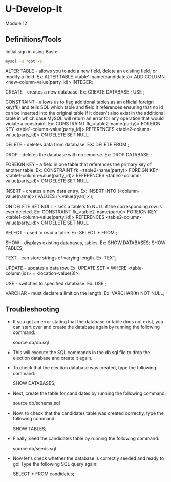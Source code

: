 # U-Develop-It
Module 12

## Definitions/Tools
Initial sign in using Bash: 

```bash
mysql -u root -p
```
ALTER TABLE - allows you to add a new field, delete an existing field, or modify a field.
    Ex: ALTER TABLE <table1-name(candidates)> ADD COLUMN <new-column-value(party_id)> INTEGER;

CREATE - creates a new database.
    Ex: CREATE DATABASE <db-name>;
        USE <db-name>;

CONSTRAINT - allows us to flag additional tables as an official foreign key(fk) and tells SQL which table and field it references ensuring that no id can be inserted into the original table if it doesn't also exist in the additional table in which case MySQL will return an error for any operation that would violate a constraint.
    Ex: CONSTRAINT fk_<table2-name(party)> FOREIGN KEY <table1-column-value(party_id)> REFERENCES <table2-column-value(party_id)> ON DELETE SET NULL

DELETE - deletes data from database.
    EX: DELETE FROM <table-name>;


DROP - deletes the database with no remorse.
    Ex: DROP DATABASE <db-name>;

FOREIGN KEY - a field in one table that references the primary key of another table.
    Ex: CONSTRAINT fk_<table2-name(party)> FOREIGN KEY <table1-column-value(party_id)> REFERENCES <table2-column-value(party_id)> ON DELETE SET NULL

INSERT - creates a new data entry.
    Ex: INSERT INTO <table-name> (<column-value(name)>)
        VALUES
            ('<value(ryan)>');

ON DELETE SET NULL - sets a table's <column-value> to NULL if the corresponding row is ever deleted.
    Ex: CONSTRAINT fk_<table2-name(party)> FOREIGN KEY <table1-column-value(party_id)> REFERENCES <table2-column-value(party_id)> ON DELETE SET NULL

SELECT - used to read a table.
    Ex: SELECT * FROM <table-name>;

SHOW - displays existing databases, tables.
    Ex: SHOW DATABASES;
        SHOW TABLES;

TEXT - can store strings of varying length.
    Ex: <column-value> TEXT;

UPDATE - updates a data row. 
    Ex: UPDATE <db-name>
        SET <column-value> = <new-value>
        WHERE <table-column(id)> = <location-value(3)>;

USE - switches to specified database.
    Ex: USE <db-name>;

VARCHAR -  must declare a limit on the length.
    Ex: <column-value> VARCHAR(#) NOT NULL;
    
## Troubleshooting
- If you get an error stating that the database or table does not exist, you can start over and create the database again by running the following command:

    source db/db.sql

- This will execute the SQL commands in the db.sql file to drop the election database and create it again.
- To check that the election database was created, type the following command:

    SHOW DATABASES;

- Next, create the table for candidates by running the following command:

    source db/schema.sql

- Now, to check that the candidates table was created correctly, type the following command:

    SHOW TABLES;

- Finally, seed the candidates table by running the following command:

    source db/seeds.sql

- Now let's check whether the database is correctly seeded and ready to go! Type the following SQL query again:

    SELECT * FROM candidates;